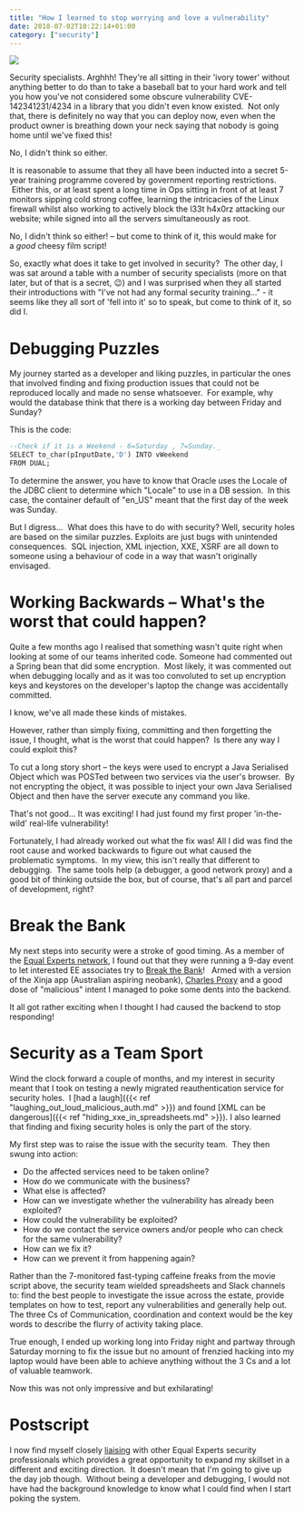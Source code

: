 ```yaml
---
title: "How I learned to stop worrying and love a vulnerability"
date: 2018-07-02T10:22:14+01:00
category: ["security"]
---
```


![](/images/how_i_learned_to_stop_worrying_and_love_a_vulnerability_title.png)

Security specialists. Arghhh! They're all sitting in their 'ivory tower' without anything better to do than to take a 
baseball bat to your hard work and tell you how you've not considered some obscure vulnerability CVE-142341231/4234 in 
a library that you didn't even know existed.  Not only that, there is definitely no way that you can deploy now, 
even when the product owner is breathing down your neck saying that nobody is going home until we've fixed this! 

No, I didn't think so either.  

It is reasonable to assume that they all have been inducted into a secret 5-year training programme covered by 
government reporting restrictions.  Either this, or at least spent a long time in Ops sitting in front of at least 
7 monitors sipping cold strong coffee, learning the intricacies of the Linux firewall whilst also working to actively 
block the l33t h4x0rz attacking our website; while signed into all the servers simultaneously as root.  

No, I didn't think so either! – but come to think of it, this would make for a *good* cheesy film script!

So, exactly what does it take to get involved in security?  The other day, I was sat around a table with a number of 
security specialists (more on that later, but of that is a secret, 😉) and I was surprised when they all started 
their introductions with "I've not had any formal security training..." - it seems like they all sort of 'fell into it' 
so to speak, but come to think of it, so did I.

# Debugging Puzzles

My journey started as a developer and liking puzzles, in particular the ones that involved finding and fixing production 
issues that could not be reproduced locally and made no sense whatsoever.  For example, why would the database think 
that there is a working day between Friday and Sunday? 

This is the code:

```sql
--Check if it is a Weekend - 6=Saturday , 7=Sunday._  
SELECT to_char(pInputDate,'D') INTO vWeekend  
FROM DUAL;
```

To determine the answer, you have to know that Oracle uses the Locale of the JDBC client to determine which "Locale" to 
use in a DB session.  In this case, the container default of "en_US" meant that the first day of the week was Sunday.   

But I digress...  What does this have to do with security? Well, security holes are based on the similar puzzles. 
Exploits are just bugs with unintended consequences.  SQL injection, XML injection, XXE, XSRF are all down to 
someone using a behaviour of code in a way that wasn't originally envisaged.  

# Working Backwards – What's the worst that could happen?

Quite a few months ago I realised that something wasn't quite right when looking at some of our teams inherited code. 
Someone had commented out a Spring bean that did some encryption.  Most likely, it was commented out when debugging 
locally and as it was too convoluted to set up encryption keys and keystores on the developer's laptop the change 
was accidentally committed.

I know, we've all made these kinds of mistakes.

However, rather than simply fixing, committing and then forgetting the issue, I thought, what is the worst that 
could happen?  Is there any way I could exploit this?

To cut a long story short – the keys were used to encrypt a Java Serialised Object which was POSTed between two 
services via the user's browser.  By not encrypting the object, it was possible to inject your own 
Java Serialised Object and then have the server execute any command you like.

That's not good... It was exciting! I had just found my first proper 'in-the-wild' real-life vulnerability!

Fortunately, I had already worked out what the fix was! All I did was find the root cause and worked backwards to 
figure out what caused the problematic symptoms.  In my view, this isn't really that different to debugging.  
The same tools help (a debugger, a good network proxy) and a good bit of thinking outside the box, but of course, 
that's all part and parcel of development, right?

# Break the Bank

My next steps into security were a stroke of good timing. As a member of the [Equal Experts network](https://www.equalexperts.com/our-people/our-network/), 
I found out that they were running a 9-day event to let interested EE associates try to 
[Break the Bank](https://www.equalexperts.com/blog/tech-focus/security-testing-how-we-tried-to-break-the-bank/)!  
Armed with a version of the Xinja app (Australian aspiring neobank), [Charles Proxy](https://www.charlesproxy.com) 
and a good dose of "malicious" intent I managed to poke some dents into the backend.

It all got rather exciting when I thought I had caused the backend to stop responding! 

# Security as a Team Sport

Wind the clock forward a couple of months, and my interest in security meant that I took on testing a newly migrated 
reauthentication service for security holes.  I [had a laugh]({{< ref "laughing_out_loud_malicious_auth.md" >}}) and found 
[XML can be dangerous]({{< ref "hiding_xxe_in_spreadsheets.md" >}}). I also learned that finding and fixing security 
holes is only the part of the story.  

My first step was to raise the issue with the security team.  They then swung into action:

*   Do the affected services need to be taken online?
*   How do we communicate with the business?
*   What else is affected?
*   How can we investigate whether the vulnerability has already been exploited?
*   How could the vulnerability be exploited?
*   How do we contact the service owners and/or people who can check for the same vulnerability?
*   How can we fix it?
*   How can we prevent it from happening again?

Rather than the 7-monitored fast-typing caffeine freaks from the movie script above, the security team wielded 
spreadsheets and Slack channels to: find the best people to investigate the issue across the estate, provide templates 
on how to test, report any vulnerabilities and generally help out.  The three Cs of Communication, coordination and 
context would be the key words to describe the flurry of activity taking place.

True enough, I ended up working long into Friday night and partway through Saturday morning to fix the issue but no 
amount of frenzied hacking into my laptop would have been able to achieve anything without the 3 Cs and a lot of 
valuable teamwork.

Now this was not only impressive and but exhilarating!

# Postscript

I now find myself closely [liaising](https://www.equalexperts.com/services/security/) with other Equal Experts security 
professionals which provides a great opportunity to expand my skillset in a different and exciting direction.  
It doesn't mean that I'm going to give up the day job though.  Without being a developer and debugging, I would not 
have had the background knowledge to know what I could find when I start poking the system.
